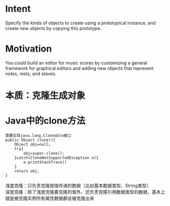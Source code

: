 # Intent

Specify the kinds of objects to create using a prototypical instance, and create new objects by copying this prototype.

# Motivation

You could build an editor for music scores by customizing a general framework for graphical editors and adding new objects that represent notes, rests, and staves. 

# 本质：克隆生成对象

# Java中的clone方法

    需要实现java.lang.Cloneable接口
    public Object clone(){
        Object obj=null;
        try{
            obj=super.clone();
        }catch(CloneNotSupportedException e){
            e.printStackTrace()
        }
        return obj;
    }
    
 浅度克隆：只负责克隆按值传递的数据（比如基本数据类型、String类型）  
 深度克隆：除了浅度克隆要克隆的值外，还负责克隆引用数据类型的数据，基本上就是被克隆实例所有属性数据都会被克隆出来
 
 